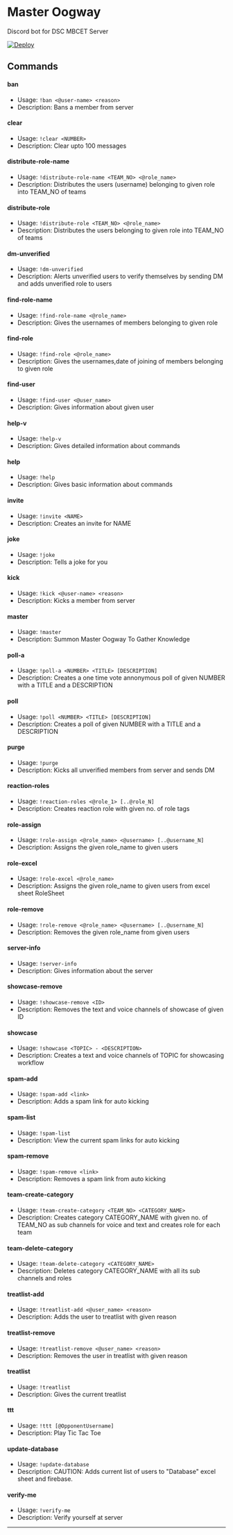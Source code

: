 # Master Oogway

Discord bot for DSC MBCET Server

[![Deploy](https://github.com/dscmbcet/oogway/actions/workflows/deploy.yml/badge.svg?branch=master)](https://github.com/dscmbcet/oogway/actions/workflows/deploy.yml)

<!-- Generated by update-command-readme.js-->
<!-- COMMANDS:START - DO NOT DELETE -->

## Commands

#### ban

-   Usage: `!ban <@user-name> <reason>`
-   Description: Bans a member from server

#### clear

-   Usage: `!clear <NUMBER>`
-   Description: Clear upto 100 messages

#### distribute-role-name

-   Usage: `!distribute-role-name <TEAM_NO> <@role_name>`
-   Description: Distributes the users (username) belonging to given role into TEAM_NO of teams

#### distribute-role

-   Usage: `!distribute-role <TEAM_NO> <@role_name> `
-   Description: Distributes the users belonging to given role into TEAM_NO of teams

#### dm-unverified

-   Usage: `!dm-unverified`
-   Description: Alerts unverified users to verify themselves by sending DM and adds unverified role to users

#### find-role-name

-   Usage: `!find-role-name <@role_name>`
-   Description: Gives the usernames of members belonging to given role

#### find-role

-   Usage: `!find-role <@role_name>`
-   Description: Gives the usernames,date of joining of members belonging to given role

#### find-user

-   Usage: `!find-user <@user_name>`
-   Description: Gives information about given user

#### help-v

-   Usage: `!help-v`
-   Description: Gives detailed information about commands

#### help

-   Usage: `!help`
-   Description: Gives basic information about commands

#### invite

-   Usage: `!invite <NAME>`
-   Description: Creates an invite for NAME

#### joke

-   Usage: `!joke`
-   Description: Tells a joke for you

#### kick

-   Usage: `!kick <@user-name> <reason>`
-   Description: Kicks a member from server

#### master

-   Usage: `!master`
-   Description: Summon Master Oogway To Gather Knowledge

#### poll-a

-   Usage: `!poll-a <NUMBER> <TITLE> [DESCRIPTION]`
-   Description: Creates a one time vote annonymous poll of given NUMBER with a TITLE and a DESCRIPTION

#### poll

-   Usage: `!poll <NUMBER> <TITLE> [DESCRIPTION]`
-   Description: Creates a poll of given NUMBER with a TITLE and a DESCRIPTION

#### purge

-   Usage: `!purge`
-   Description: Kicks all unverified members from server and sends DM

#### reaction-roles

-   Usage: `!reaction-roles <@role_1> [..@role_N]`
-   Description: Creates reaction role with given no. of role tags

#### role-assign

-   Usage: `!role-assign <@role_name> <@username> [..@username_N]`
-   Description: Assigns the given role_name to given users

#### role-excel

-   Usage: `!role-excel <@role_name>`
-   Description: Assigns the given role_name to given users from excel sheet RoleSheet

#### role-remove

-   Usage: `!role-remove <@role_name> <@username> [..@username_N]`
-   Description: Removes the given role_name from given users

#### server-info

-   Usage: `!server-info`
-   Description: Gives information about the server

#### showcase-remove

-   Usage: `!showcase-remove <ID>`
-   Description: Removes the text and voice channels of showcase of given ID

#### showcase

-   Usage: `!showcase <TOPIC> - <DESCRIPTION>`
-   Description: Creates a text and voice channels of TOPIC for showcasing workflow

#### spam-add

-   Usage: `!spam-add <link>`
-   Description: Adds a spam link for auto kicking

#### spam-list

-   Usage: `!spam-list`
-   Description: View the current spam links for auto kicking

#### spam-remove

-   Usage: `!spam-remove <link>`
-   Description: Removes a spam link from auto kicking

#### team-create-category

-   Usage: `!team-create-category <TEAM_NO> <CATEGORY_NAME>`
-   Description: Creates category CATEGORY_NAME with given no. of TEAM_NO as sub channels for voice and text and creates role for each team

#### team-delete-category

-   Usage: `!team-delete-category <CATEGORY_NAME>`
-   Description: Deletes category CATEGORY_NAME with all its sub channels and roles

#### treatlist-add

-   Usage: `!treatlist-add <@user_name> <reason>`
-   Description: Adds the user to treatlist with given reason

#### treatlist-remove

-   Usage: `!treatlist-remove <@user_name> <reason>`
-   Description: Removes the user in treatlist with given reason

#### treatlist

-   Usage: `!treatlist`
-   Description: Gives the current treatlist

#### ttt

-   Usage: `!ttt [@OpponentUsername]`
-   Description: Play Tic Tac Toe

#### update-database

-   Usage: `!update-database`
-   Description: CAUTION: Adds current list of users to "Database" excel sheet and firebase.

#### verify-me

-   Usage: `!verify-me`
-   Description: Verify yourself at server

<!-- COMMANDS:END - DO NOT DELETE -->
<!-- ^Generated by update-command-readme.js-->

---
